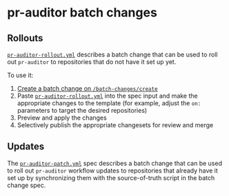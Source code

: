 # pr-auditor batch changes

## Rollouts

[`pr-auditor-rollout.yml`](./pr-auditor-rollout.yml) describes a batch change that can be used to roll out `pr-auditor` to repositories that do not have it set up yet.

To use it:

1. [Create a batch change on `/batch-changes/create`](https://k8s.sgdev.org/batch-changes/create)
2. Paste [`pr-auditor-rollout.yml`](./pr-auditor-rollout.yml) into the spec input and make the appropriate changes to the template (for example, adjust the `on:` parameters to target the desired repositories)
3. Preview and apply the changes
4. Selectively publish the appropriate changesets for review and merge

## Updates

The [`pr-auditor-patch.yml`](./pr-auditor-patch.yml) spec describes a batch change that can be used to roll out `pr-auditor` workflow updates to repositories that already have it set up by synchronizing them with the source-of-truth script in the batch change spec.
